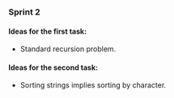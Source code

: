 ### Sprint 2

#### Ideas for the first task:
- Standard recursion problem.

#### Ideas for the second task:
- Sorting strings implies sorting by character.

